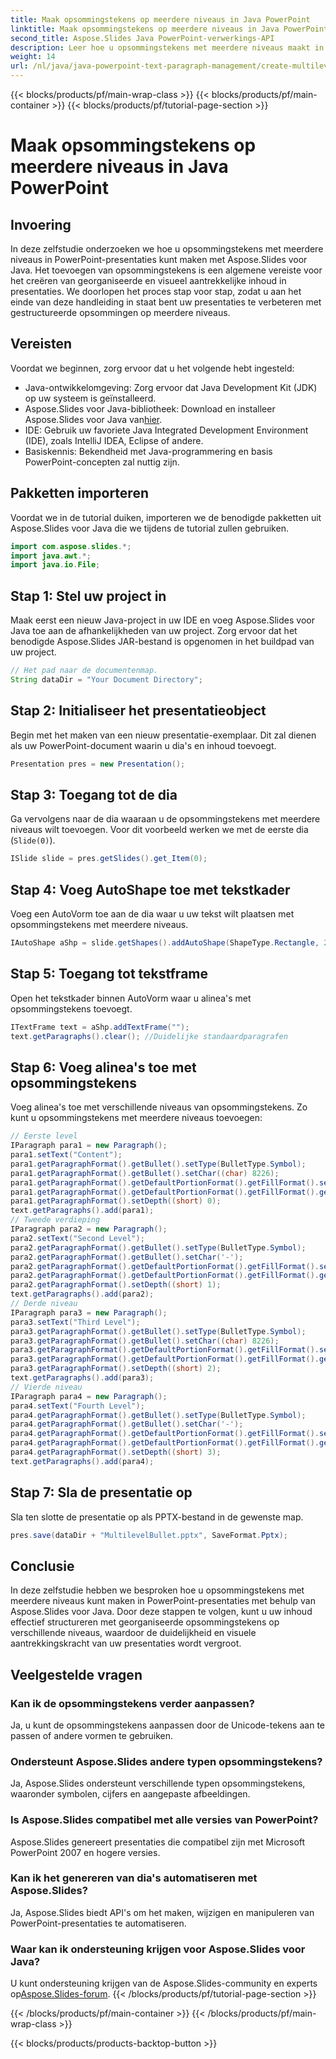 ```yaml
---
title: Maak opsommingstekens op meerdere niveaus in Java PowerPoint
linktitle: Maak opsommingstekens op meerdere niveaus in Java PowerPoint
second_title: Aspose.Slides Java PowerPoint-verwerkings-API
description: Leer hoe u opsommingstekens met meerdere niveaus maakt in PowerPoint met behulp van Aspose.Slides voor Java. Stapsgewijze handleiding met codevoorbeelden en veelgestelde vragen.
weight: 14
url: /nl/java/java-powerpoint-text-paragraph-management/create-multilevel-bullets-java-powerpoint/
---
```


{{< blocks/products/pf/main-wrap-class >}}
{{< blocks/products/pf/main-container >}}
{{< blocks/products/pf/tutorial-page-section >}}

# Maak opsommingstekens op meerdere niveaus in Java PowerPoint

## Invoering
In deze zelfstudie onderzoeken we hoe u opsommingstekens met meerdere niveaus in PowerPoint-presentaties kunt maken met Aspose.Slides voor Java. Het toevoegen van opsommingstekens is een algemene vereiste voor het creëren van georganiseerde en visueel aantrekkelijke inhoud in presentaties. We doorlopen het proces stap voor stap, zodat u aan het einde van deze handleiding in staat bent uw presentaties te verbeteren met gestructureerde opsommingen op meerdere niveaus.
## Vereisten
Voordat we beginnen, zorg ervoor dat u het volgende hebt ingesteld:
- Java-ontwikkelomgeving: Zorg ervoor dat Java Development Kit (JDK) op uw systeem is geïnstalleerd.
-  Aspose.Slides voor Java-bibliotheek: Download en installeer Aspose.Slides voor Java van[hier](https://releases.aspose.com/slides/java/).
- IDE: Gebruik uw favoriete Java Integrated Development Environment (IDE), zoals IntelliJ IDEA, Eclipse of andere.
- Basiskennis: Bekendheid met Java-programmering en basis PowerPoint-concepten zal nuttig zijn.

## Pakketten importeren
Voordat we in de tutorial duiken, importeren we de benodigde pakketten uit Aspose.Slides voor Java die we tijdens de tutorial zullen gebruiken.
```java
import com.aspose.slides.*;
import java.awt.*;
import java.io.File;
```
## Stap 1: Stel uw project in
Maak eerst een nieuw Java-project in uw IDE en voeg Aspose.Slides voor Java toe aan de afhankelijkheden van uw project. Zorg ervoor dat het benodigde Aspose.Slides JAR-bestand is opgenomen in het buildpad van uw project.
```java
// Het pad naar de documentenmap.
String dataDir = "Your Document Directory";
```
## Stap 2: Initialiseer het presentatieobject
Begin met het maken van een nieuw presentatie-exemplaar. Dit zal dienen als uw PowerPoint-document waarin u dia's en inhoud toevoegt.
```java
Presentation pres = new Presentation();
```
## Stap 3: Toegang tot de dia
Ga vervolgens naar de dia waaraan u de opsommingstekens met meerdere niveaus wilt toevoegen. Voor dit voorbeeld werken we met de eerste dia (`Slide(0)`).
```java
ISlide slide = pres.getSlides().get_Item(0);
```
## Stap 4: Voeg AutoShape toe met tekstkader
Voeg een AutoVorm toe aan de dia waar u uw tekst wilt plaatsen met opsommingstekens met meerdere niveaus.
```java
IAutoShape aShp = slide.getShapes().addAutoShape(ShapeType.Rectangle, 200, 200, 400, 200);
```
## Stap 5: Toegang tot tekstframe
Open het tekstkader binnen AutoVorm waar u alinea's met opsommingstekens toevoegt.
```java
ITextFrame text = aShp.addTextFrame("");
text.getParagraphs().clear(); //Duidelijke standaardparagrafen
```
## Stap 6: Voeg alinea's toe met opsommingstekens
Voeg alinea's toe met verschillende niveaus van opsommingstekens. Zo kunt u opsommingstekens met meerdere niveaus toevoegen:
```java
// Eerste level
IParagraph para1 = new Paragraph();
para1.setText("Content");
para1.getParagraphFormat().getBullet().setType(BulletType.Symbol);
para1.getParagraphFormat().getBullet().setChar((char) 8226);
para1.getParagraphFormat().getDefaultPortionFormat().getFillFormat().setFillType(FillType.Solid);
para1.getParagraphFormat().getDefaultPortionFormat().getFillFormat().getSolidFillColor().setColor(Color.BLACK);
para1.getParagraphFormat().setDepth((short) 0);
text.getParagraphs().add(para1);
// Tweede verdieping
IParagraph para2 = new Paragraph();
para2.setText("Second Level");
para2.getParagraphFormat().getBullet().setType(BulletType.Symbol);
para2.getParagraphFormat().getBullet().setChar('-');
para2.getParagraphFormat().getDefaultPortionFormat().getFillFormat().setFillType(FillType.Solid);
para2.getParagraphFormat().getDefaultPortionFormat().getFillFormat().getSolidFillColor().setColor(Color.BLACK);
para2.getParagraphFormat().setDepth((short) 1);
text.getParagraphs().add(para2);
// Derde niveau
IParagraph para3 = new Paragraph();
para3.setText("Third Level");
para3.getParagraphFormat().getBullet().setType(BulletType.Symbol);
para3.getParagraphFormat().getBullet().setChar((char) 8226);
para3.getParagraphFormat().getDefaultPortionFormat().getFillFormat().setFillType(FillType.Solid);
para3.getParagraphFormat().getDefaultPortionFormat().getFillFormat().getSolidFillColor().setColor(Color.BLACK);
para3.getParagraphFormat().setDepth((short) 2);
text.getParagraphs().add(para3);
// Vierde niveau
IParagraph para4 = new Paragraph();
para4.setText("Fourth Level");
para4.getParagraphFormat().getBullet().setType(BulletType.Symbol);
para4.getParagraphFormat().getBullet().setChar('-');
para4.getParagraphFormat().getDefaultPortionFormat().getFillFormat().setFillType(FillType.Solid);
para4.getParagraphFormat().getDefaultPortionFormat().getFillFormat().getSolidFillColor().setColor(Color.BLACK);
para4.getParagraphFormat().setDepth((short) 3);
text.getParagraphs().add(para4);
```
## Stap 7: Sla de presentatie op
Sla ten slotte de presentatie op als PPTX-bestand in de gewenste map.
```java
pres.save(dataDir + "MultilevelBullet.pptx", SaveFormat.Pptx);
```

## Conclusie
In deze zelfstudie hebben we besproken hoe u opsommingstekens met meerdere niveaus kunt maken in PowerPoint-presentaties met behulp van Aspose.Slides voor Java. Door deze stappen te volgen, kunt u uw inhoud effectief structureren met georganiseerde opsommingstekens op verschillende niveaus, waardoor de duidelijkheid en visuele aantrekkingskracht van uw presentaties wordt vergroot.
## Veelgestelde vragen
### Kan ik de opsommingstekens verder aanpassen?
Ja, u kunt de opsommingstekens aanpassen door de Unicode-tekens aan te passen of andere vormen te gebruiken.
### Ondersteunt Aspose.Slides andere typen opsommingstekens?
Ja, Aspose.Slides ondersteunt verschillende typen opsommingstekens, waaronder symbolen, cijfers en aangepaste afbeeldingen.
### Is Aspose.Slides compatibel met alle versies van PowerPoint?
Aspose.Slides genereert presentaties die compatibel zijn met Microsoft PowerPoint 2007 en hogere versies.
### Kan ik het genereren van dia's automatiseren met Aspose.Slides?
Ja, Aspose.Slides biedt API's om het maken, wijzigen en manipuleren van PowerPoint-presentaties te automatiseren.
### Waar kan ik ondersteuning krijgen voor Aspose.Slides voor Java?
 U kunt ondersteuning krijgen van de Aspose.Slides-community en experts op[Aspose.Slides-forum](https://forum.aspose.com/c/slides/11).
{{< /blocks/products/pf/tutorial-page-section >}}

{{< /blocks/products/pf/main-container >}}
{{< /blocks/products/pf/main-wrap-class >}}

{{< blocks/products/products-backtop-button >}}
